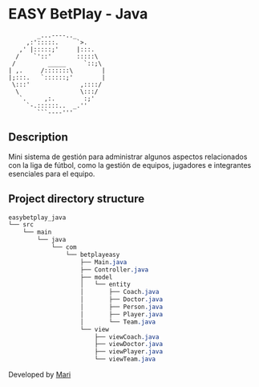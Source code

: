# EASY BetPlay - **Java**

```
        _...----.._
     ,:':::::.     `>.
   ,' |:::::;'     |:::.
  /    `'::'       :::::\
 /         _____     `::;\
| ,.     /:::::::\        |
|;:::.   `::::::;'        |
 \:::'              ,::::/
  \                 \:::/
   `.     ,:.        :;'
     `-.::::::..  _.''
        ```----'''
```

## Description
Mini sistema de gestión para administrar algunos aspectos relacionados con la liga de fútbol, como la gestión de equipos, jugadores e integrantes esenciales para el equipo.

## Project directory structure

```css
easybetplay_java
└── src
    └── main
        └── java
            └── com
                └── betplayeasy
                    ├── Main.java
                    ├── Controller.java
                    ├── model
                    │   └── entity
                    │       ├── Coach.java
                    │       ├── Doctor.java
                    │       ├── Person.java
                    │       ├── Player.java
                    │       └── Team.java
                    └── view
                        ├── viewCoach.java
                        ├── viewDoctor.java
                        ├── viewPlayer.java
                        └── viewTeam.java
```

Developed by <a href="https://github.com/Maricifu" target="_blank">Mari</a>